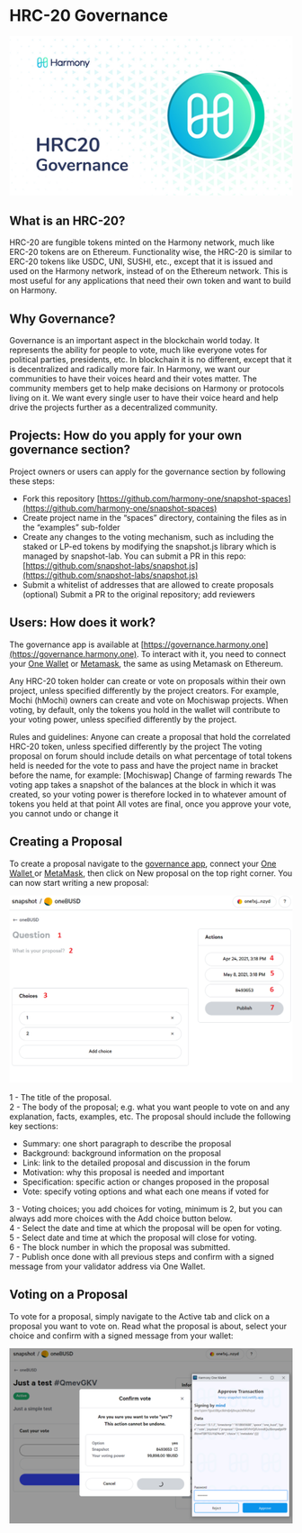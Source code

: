 # HRC-20 Governance

![](../../.gitbook/assets/governance-hrc20-1.png)

## What is an HRC-20?

HRC-20 are fungible tokens minted on the Harmony network, much like ERC-20 tokens are on Ethereum. Functionality wise, the HRC-20 is similar to ERC-20 tokens like USDC, UNI, SUSHI, etc., except that it is issued and used on the Harmony network, instead of on the Ethereum network. This is most useful for any applications that need their own token and want to build on Harmony.

## Why Governance?&#x20;

Governance is an important aspect in the blockchain world today. It represents the ability for people to vote, much like everyone votes for political parties, presidents, etc. In blockchain it is no different, except that it is decentralized and radically more fair. In Harmony, we want our communities to have their voices heard and their votes matter. The community members get to help make decisions on Harmony or protocols living on it. We want every single user to have their voice heard and help drive the projects further as a decentralized community.

## Projects: How do you apply for your own governance section?&#x20;

Project owners or users can apply for the governance section by following these steps:&#x20;

* Fork this repository [https://github.com/harmony-one/snapshot-spaces](https://github.com/harmony-one/snapshot-spaces)
* Create project name in the “spaces” directory, containing the files as in the “examples” sub-folder
* Create any changes to the voting mechanism, such as including the staked or LP-ed tokens by modifying the snapshot.js library which is managed by snapshot-lab. You can submit a PR in this repo: [https://github.com/snapshot-labs/snapshot.js](https://github.com/snapshot-labs/snapshot.js)
* Submit a whitelist of addresses that are allowed to create proposals (optional) Submit a PR to the original repository; add reviewers

## Users: How does it work?&#x20;

The governance app is available at [https://governance.harmony.one](https://governance.harmony.one). To interact with it, you need to connect your [One Wallet](../wallets/browser-extensions-wallets/one-wallet.md) or [Metamask](../wallets/browser-extensions-wallets/metamask-wallet.md), the same as using Metamask on Ethereum.

Any HRC-20 token holder can create or vote on proposals within their own project, unless specified differently by the project creators. For example, Mochi (hMochi) owners can create and vote on Mochiswap projects. When voting, by default, only the tokens you hold in the wallet will contribute to your voting power, unless specified differently by the project.

Rules and guidelines: Anyone can create a proposal that hold the correlated HRC-20 token, unless specified differently by the project The voting proposal on forum should include details on what percentage of total tokens held is needed for the vote to pass and have the project name in bracket before the name, for example: \[Mochiswap] Change of farming rewards The voting app takes a snapshot of the balances at the block in which it was created, so your voting power is therefore locked in to whatever amount of tokens you held at that point All votes are final, once you approve your vote, you cannot undo or change it

## Creating a Proposal&#x20;

To create a proposal navigate to the [governance app](https://governance.harmony.one), connect your [One Wallet ](../wallets/browser-extensions-wallets/one-wallet.md)or [MetaMask](../wallets/browser-extensions-wallets/metamask-wallet.md), then click on New proposal on the top right corner. You can now start writing a new proposal:

![](../../.gitbook/assets/governance-hrc20-2.png)

1 - The title of the proposal.\
2 - The body of the proposal; e.g. what you want people to vote on and any explanation, facts, examples, etc. The proposal should include the following key sections:

* Summary: one short paragraph to describe the proposal
* Background: background information on the proposal
* Link: link to the detailed proposal and discussion in the forum
* Motivation: why this proposal is needed and important
* Specification: specific action or changes proposed in the proposal
* Vote: specify voting options and what each one means if voted for

3 - Voting choices; you add choices for voting, minimum is 2, but you can always add more choices with the Add choice button below.\
4 - Select the date and time at which the proposal will be open for voting.\
5 - Select date and time at which the proposal will close for voting.\
6 - The block number in which the proposal was submitted.\
7 - Publish once done with all previous steps and confirm with a signed message from your validator address via One Wallet.

## Voting on a Proposal

To vote for a proposal, simply navigate to the Active tab and click on a proposal you want to vote on. Read what the proposal is about, select your choice and confirm with a signed message from your wallet:

![Voting on a Proposal](../../.gitbook/assets/gorvenance-hrc20-3.png)

